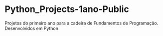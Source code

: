 # Python_Projects-1ano-Public
Projetos do primeiro ano para a cadeira de Fundamentos de Programação. Desenvolvidos em Python

